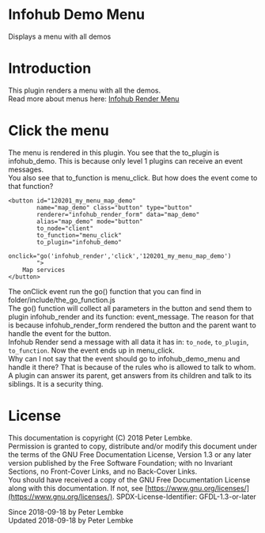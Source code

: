 # Infohub Demo Menu

Displays a menu with all demos

# Introduction

This plugin renders a menu with all the demos.  
Read more about menus here: [Infohub Render Menu](plugin,infohub_rendermenu)

# Click the menu

The menu is rendered in this plugin. You see that the to_plugin is infohub_demo. This is because only level 1 plugins
can receive an event messages.  
You also see that to_function is menu_click. But how does the event come to that function?

```
<button id="120201_my_menu_map_demo"
        name="map_demo" class="button" type="button"
        renderer="infohub_render_form" data="map_demo"
        alias="map_demo" mode="button"
        to_node="client"
        to_function="menu_click"
        to_plugin="infohub_demo"
        onclick="go('infohub_render','click','120201_my_menu_map_demo')
        ">
    Map services
</button>
```

The onClick event run the go() function that you can find in folder/include/the_go_function.js  
The go() function will collect all parameters in the button and send them to plugin infohub_render and its function:
event_message. The reason for that is because infohub_render_form rendered the button and the parent want to handle the
event for the button.  
Infohub Render send a message with all data it has in: `to_node`, `to_plugin`, `to_function`. Now the event ends up in
menu_click.  
Why can I not say that the event should go to infohub_demo_menu and handle it there? That is because of the rules who is
allowed to talk to whom. A plugin can answer its parent, get answers from its children and talk to its siblings. It is a
security thing.

# License

This documentation is copyright (C) 2018 Peter Lembke.  
Permission is granted to copy, distribute and/or modify this document under the terms of the GNU Free Documentation
License, Version 1.3 or any later version published by the Free Software Foundation; with no Invariant Sections, no
Front-Cover Links, and no Back-Cover Links.  
You should have received a copy of the GNU Free Documentation License along with this documentation. If not,
see [https://www.gnu.org/licenses/](https://www.gnu.org/licenses/). SPDX-License-Identifier: GFDL-1.3-or-later

Since 2018-09-18 by Peter Lembke  
Updated 2018-09-18 by Peter Lembke  
